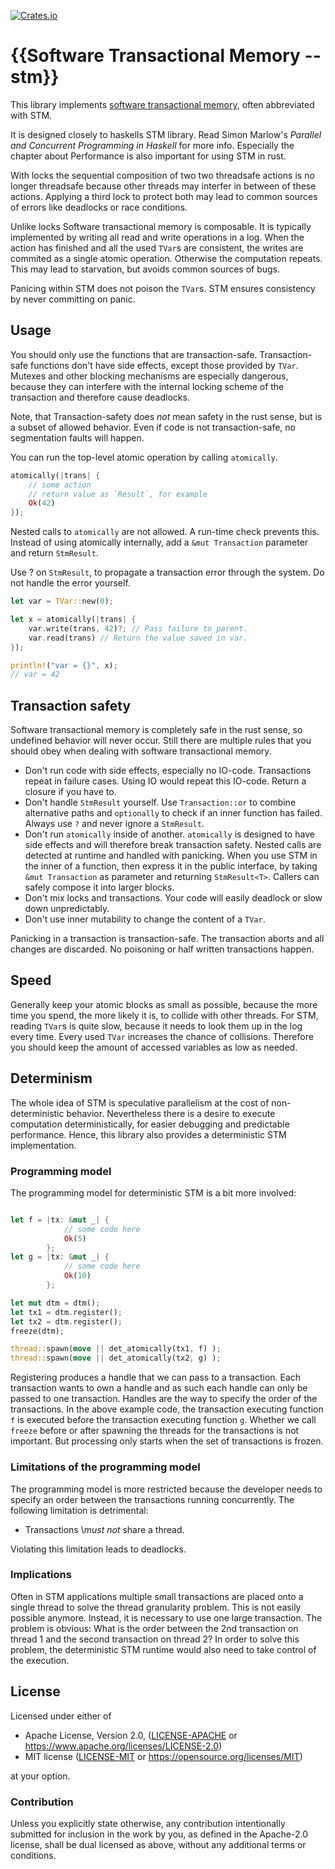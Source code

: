 [![Crates.io](https://img.shields.io/crates/v/cargo-readme.svg)](https://crates.io/crates/cargo-readme)

# {{Software Transactional Memory -- stm}}

This library implements
[software transactional memory](https://en.wikipedia.org/wiki/Software_transactional_memory),
often abbreviated with STM.

It is designed closely to haskells STM library. Read Simon Marlow's
*Parallel and Concurrent Programming in Haskell*
for more info. Especially the chapter about
Performance is also important for using STM in rust.

With locks the sequential composition of two
two threadsafe actions is no longer threadsafe because
other threads may interfer in between of these actions.
Applying a third lock to protect both may lead to common sources of errors
like deadlocks or race conditions.

Unlike locks Software transactional memory is composable.
It is typically implemented by writing all read and write
operations in a log. When the action has finished and
all the used `TVar`s are consistent, the writes are commited as
a single atomic operation.
Otherwise the computation repeats. This may lead to starvation,
but avoids common sources of bugs.

Panicing within STM does not poison the `TVar`s. STM ensures consistency by
never committing on panic.

## Usage

You should only use the functions that are transaction-safe.
Transaction-safe functions don't have side effects, except those provided by `TVar`.
Mutexes and other blocking mechanisms are especially dangerous, because they can
interfere with the internal locking scheme of the transaction and therefore
cause deadlocks.

Note, that Transaction-safety does *not* mean safety in the rust sense, but is a
subset of allowed behavior. Even if code is not transaction-safe, no segmentation
faults will happen.

You can run the top-level atomic operation by calling `atomically`.


```rust
atomically(|trans| {
    // some action
    // return value as `Result`, for example
    Ok(42)
});
```

Nested calls to `atomically` are not allowed. A run-time check prevents this.
Instead of using atomically internally, add a `&mut Transaction` parameter and
return `StmResult`.

Use ? on `StmResult`, to propagate a transaction error through the system.
Do not handle the error yourself.

```rust
let var = TVar::new(0);

let x = atomically(|trans| {
    var.write(trans, 42)?; // Pass failure to parent.
    var.read(trans) // Return the value saved in var.
});

println!("var = {}", x);
// var = 42

```

## Transaction safety

Software transactional memory is completely safe in the rust sense, so
undefined behavior will never occur.
Still there are multiple rules that
you should obey when dealing with software transactional memory.

* Don't run code with side effects, especially no IO-code.
Transactions repeat in failure cases. Using IO would repeat this IO-code.
Return a closure if you have to.
* Don't handle `StmResult` yourself.
Use `Transaction::or` to combine alternative paths and `optionally` to check if an inner
function has failed. Always use `?` and
never ignore a `StmResult`.
* Don't run `atomically` inside of another. `atomically` is designed to have side effects
and will therefore break transaction safety.
Nested calls are detected at runtime and handled with panicking.
When you use STM in the inner of a function, then
express it in the public interface, by taking `&mut Transaction` as parameter and
returning `StmResult<T>`. Callers can safely compose it into
larger blocks.
* Don't mix locks and transactions. Your code will easily deadlock or slow
down unpredictably.
* Don't use inner mutability to change the content of a `TVar`.

Panicking in a transaction is transaction-safe. The transaction aborts and
all changes are discarded. No poisoning or half written transactions happen.

## Speed

Generally keep your atomic blocks as small as possible, because
the more time you spend, the more likely it is, to collide with
other threads. For STM, reading `TVar`s is quite slow, because it
needs to look them up in the log every time.
Every used `TVar` increases the chance of collisions. Therefore you should
keep the amount of accessed variables as low as needed.

## Determinism

The whole idea of STM is speculative parallelism at the cost of
non-deterministic behavior.
Nevertheless there is a desire to execute computation deterministically,
for easier debugging and predictable performance. Hence, this library
also provides a deterministic STM implementation.

### Programming model

The programming model for deterministic STM is a bit more involved:

```rust

let f = |tx: &mut _| {
            // some code here
            Ok(5)
        };
let g = |tx: &mut _| {
            // some code here
            Ok(10)
        };

let mut dtm = dtm();
let tx1 = dtm.register();
let tx2 = dtm.register();
freeze(dtm);

thread::spawn(move || det_atomically(tx1, f) );
thread::spawn(move || det_atomically(tx2, g) );

```
Registering produces a handle that we can pass to a transaction.
Each transaction wants to own a handle and as such each handle can only be passed to one
transaction.
Handles are the way to specify the order of the transactions.
In the above example code, the transaction executing function `f` is executed before the
transaction executing function `g`.
Whether we call `freeze` before or after spawning the threads for the transactions is not
important.
But processing only starts when the set of transactions is frozen.

### Limitations of the programming model

The programming model is more restricted because the developer needs to specify an order
between the transactions running concurrently.
The following limitation is detrimental:

* Transactions \\*must not* share a thread.

Violating this limitation leads to deadlocks.

### Implications

Often in STM applications multiple small transactions are placed onto a single thread to solve
the thread granularity problem.
This is not easily possible anymore.
Instead, it is necessary to use one large transaction.
The problem is obvious:
What is the order between the 2nd transaction on thread 1 and the second transaction on
thread 2?
In order to solve this problem, the deterministic STM runtime would also need to take control
of the execution.

## License

Licensed under either of

* Apache License, Version 2.0, ([LICENSE-APACHE](LICENSE-APACHE) or https://www.apache.org/licenses/LICENSE-2.0)
* MIT license ([LICENSE-MIT](LICENSE-MIT) or https://opensource.org/licenses/MIT)

at your option.

### Contribution

Unless you explicitly state otherwise, any contribution intentionally
submitted for inclusion in the work by you, as defined in the Apache-2.0
license, shall be dual licensed as above, without any additional terms or
conditions.
